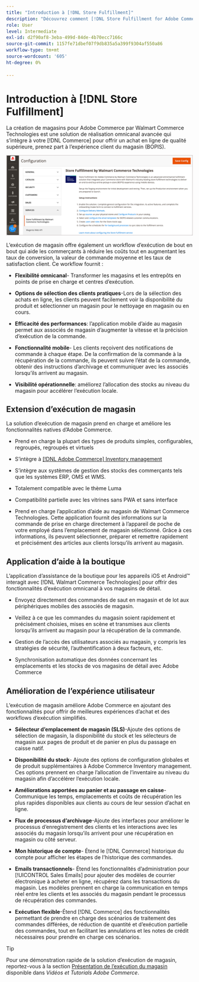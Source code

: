 ```yaml
---
title: "Introduction à [!DNL Store Fulfillment]"
description: "Découvrez comment [!DNL Store Fulfillment for Adobe Commerce by Walmart Commerce Technologies] prend en charge l’achat en ligne, la prise en charge en magasin (BOPIS) pour les clients. Utilisez le mobile d’ assistance au magasin pour rationaliser l’exécution BOPIS et le traitement des commandes pour les associés au magasin et les clients Commerce."
role: User
level: Intermediate
exl-id: d2f90af8-3eba-499d-84de-4b70ecc7166c
source-git-commit: 1157fe71dbef07f9db835a5a399f9304af550a86
workflow-type: tm+mt
source-wordcount: '605'
ht-degree: 0%

---
```


# Introduction à [!DNL Store Fulfillment]

La création de magasins pour Adobe Commerce par Walmart Commerce Technologies est une solution de réalisation omnicanal avancée qui s’intègre à votre [!DNL Commerce] pour offrir un achat en ligne de qualité supérieure, prenez part à l’expérience client du magasin (BOPIS).

![Configuration de l’administrateur de l’Adobe de la solution Store Fulfillat](assets/store-fulfillment-admin-home.png)

L’exécution de magasin offre également un workflow d’exécution de bout en bout qui aide les commerçants à réduire les coûts tout en augmentant les taux de conversion, la valeur de commande moyenne et les taux de satisfaction client. Ce workflow fournit :

* **Flexibilité omnicanal**- Transformer les magasins et les entrepôts en points de prise en charge et centres d’exécution.

* **Options de sélection des clients pratiques**-Lors de la sélection des achats en ligne, les clients peuvent facilement voir la disponibilité du produit et sélectionner un magasin pour le nettoyage en magasin ou en cours.

* **Efficacité des performances**: l’application mobile d’aide au magasin permet aux associés de magasin d’augmenter la vitesse et la précision d’exécution de la commande.

* **Fonctionnalité mobile**- Les clients reçoivent des notifications de commande à chaque étape. De la confirmation de la commande à la récupération de la commande, ils peuvent suivre l’état de la commande, obtenir des instructions d’archivage et communiquer avec les associés lorsqu’ils arrivent au magasin.

* **Visibilité opérationnelle**: améliorez l’allocation des stocks au niveau du magasin pour accélérer l’exécution locale.

## Extension d’exécution de magasin

La solution d’exécution de magasin prend en charge et améliore les fonctionnalités natives d’Adobe Commerce.

* Prend en charge la plupart des types de produits simples, configurables, regroupés, regroupés et virtuels

* S’intègre à [[!DNL Adobe Commerce] Inventory management](https://docs.magento.com/user-guide/catalog/inventory-learn-more.html)

* S’intègre aux systèmes de gestion des stocks des commerçants tels que les systèmes ERP, OMS et WMS.

* Totalement compatible avec le thème Luma

* Compatibilité partielle avec les vitrines sans PWA et sans interface

* Prend en charge l’application d’aide au magasin de Walmart Commerce Technologies. Cette application fournit des informations sur la commande de prise en charge directement à l’appareil de poche de votre employé dans l’emplacement de magasin sélectionné. Grâce à ces informations, ils peuvent sélectionner, préparer et remettre rapidement et précisément des articles aux clients lorsqu’ils arrivent au magasin.

## Application d’aide à la boutique

L’application d’assistance de la boutique pour les appareils iOS et Android™ interagit avec [!DNL Walmart Commerce Technologies] pour offrir des fonctionnalités d’exécution omnicanal à vos magasins de détail.

* Envoyez directement des commandes de saut en magasin et de lot aux périphériques mobiles des associés de magasin.

* Veillez à ce que les commandes du magasin soient rapidement et précisément choisies, mises en scène et transmises aux clients lorsqu’ils arrivent au magasin pour la récupération de la commande.

* Gestion de l’accès des utilisateurs associés au magasin, y compris les stratégies de sécurité, l’authentification à deux facteurs, etc.

* Synchronisation automatique des données concernant les emplacements et les stocks de vos magasins de détail avec Adobe Commerce

## Amélioration de l’expérience utilisateur

L’exécution de magasin améliore Adobe Commerce en ajoutant des fonctionnalités pour offrir de meilleures expériences d’achat et des workflows d’exécution simplifiés.

* **Sélecteur d’emplacement de magasin (SLS)**-Ajoute des options de sélection de magasin, la disponibilité du stock et les sélecteurs de magasin aux pages de produit et de panier en plus du passage en caisse natif.

* **Disponibilité du stock**- Ajoute des options de configuration globales et de produit supplémentaires à Adobe Commerce Inventory management. Ces options prennent en charge l’allocation de l’inventaire au niveau du magasin afin d’accélérer l’exécution locale.

* **Améliorations apportées au panier et au passage en caisse**- Communique les temps, emplacements et coûts de récupération les plus rapides disponibles aux clients au cours de leur session d’achat en ligne.

* **Flux de processus d’archivage**-Ajoute des interfaces pour améliorer le processus d’enregistrement des clients et les interactions avec les associés du magasin lorsqu’ils arrivent pour une récupération en magasin ou côté serveur.

* **Mon historique de compte**- Étend le [!DNL Commerce] historique du compte pour afficher les étapes de l&#39;historique des commandes.

* **Emails transactionnels**- Étend les fonctionnalités d’administration pour [!UICONTROL Sales Emails] pour ajouter des modèles de courrier électronique à acheter en ligne, récupérez dans les transactions du magasin. Les modèles prennent en charge la communication en temps réel entre les clients et les associés du magasin pendant le processus de récupération des commandes.

* **Exécution flexible**-Étend [!DNL Commerce] des fonctionnalités permettant de prendre en charge des scénarios de traitement des commandes différées, de réduction de quantité et d’exécution partielle des commandes, tout en facilitant les annulations et les notes de crédit nécessaires pour prendre en charge ces scénarios.

>[!TIP]
>
> Pour une démonstration rapide de la solution d’exécution de magasin, reportez-vous à la section [Présentation de l’exécution du magasin](https://experienceleague.adobe.com/docs/commerce-learn/tutorials/orders/store-fulfillment.html) disponible dans _Vidéos et Tutorials Adobe Commerce_.

